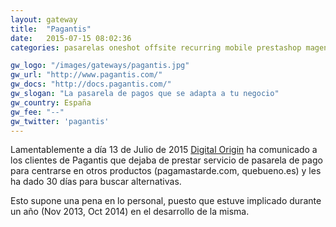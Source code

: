 ```yaml
---
layout: gateway
title:  "Pagantis"
date:   2015-07-15 08:02:36
categories: pasarelas oneshot offsite recurring mobile prestashop magento woocommerce token

gw_logo: "/images/gateways/pagantis.jpg"
gw_url: "http://www.pagantis.com/"
gw_docs: "http://docs.pagantis.com/"
gw_slogan: "La pasarela de pagos que se adapta a tu negocio"
gw_country: España
gw_fee: "--"
gw_twitter: 'pagantis'
---
```


Lamentablemente a día 13 de Julio de 2015 [Digital Origin](http://www.digitalorigin.com) ha comunicado a los clientes de Pagantis que dejaba de prestar servicio de pasarela de pago para centrarse en otros productos (pagamastarde.com, quebueno.es) y les ha dado 30 días para buscar alternativas.

Esto supone una pena en lo personal, puesto que estuve implicado durante un año (Nov 2013, Oct 2014) en el desarrollo de la misma.